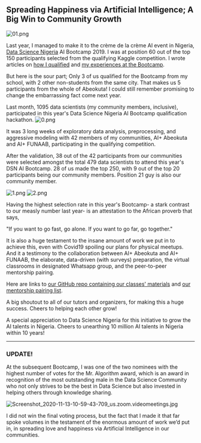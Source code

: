 ## Spreading Happiness via Artificial Intelligence; A Big Win to Community Growth


![01.png](https://cdn.hashnode.com/res/hashnode/image/upload/v1602773466342/It3KRGGa_.png)

Last year, I managed to make it to the crème de la crème AI event in Nigeria,  [Data Science Nigeria](https://twitter.com/DataScienceNIG)  AI Bootcamp 2019. I was at position 60 out of the top 150 participants selected from the qualifying Kaggle competition. I wrote articles on  [how I qualified](https://steventure.hashnode.dev/how-i-qualified-for-datasciencenigeria-2019-artificial-intelligence-bootcamp) and  [my experiences at the Bootcamp](https://steventure.hashnode.dev/datasciencenigeria-artificial-intelligence-bootcamp-2019-reviews-and-reflections).

But here is the sour part; Only 3 of us qualified for the Bootcamp from my school, with 2 other non-students from the same city. That makes us 5 participants from the whole of Abeokuta! I could still remember promising to change the embarrassing fact come next year.

Last month, 1095 data scientists (my community members, inclusive), participated in this year's Data Science Nigeria AI Bootcamp qualification hackathon.
![0.png](https://cdn.hashnode.com/res/hashnode/image/upload/v1602773148359/wUm39gw5p.png)

It was 3 long weeks of exploratory data analysis, preprocessing, and aggressive modeling with 42 members of my communities, AI+ Abeokuta and AI+ FUNAAB, participating in the qualifying competition.

After the validation, 38 out of the 42 participants from our communities were selected amongst the total 479 data scientists to attend this year's DSN AI Bootcamp. 28 of us made the top 250, with 9 out of the top 20 participants being our community members. Position 21 guy is also our community member.

![1.png](https://cdn.hashnode.com/res/hashnode/image/upload/v1602773122292/8kzzZOPcj.png)
![2.png](https://cdn.hashnode.com/res/hashnode/image/upload/v1602773132410/GmoATcE4g.png)

Having the highest selection rate in this year's Bootcamp- a stark contrast to our measly number last year- is an attestation to the African proverb that says, 


> 
"If you want to go fast, go alone. If you want to go far, go together."

It is also a huge testament to the insane amount of work we put in to achieve this, even with Covid19 spoiling our plans for physical meetups. And it a testimony to the collaboration between AI+ Abeokuta and AI+ FUNAAB, the elaborate, data-driven (with surveys) preparation, the virtual classrooms in designated Whatsapp group, and the peer-to-peer mentorship pairing.

Here are links to  [our GitHub repo containing our classes' materials](https://github.com/DSN-AIplus-Abeokuta/Pre-Bootcamp_Tutorials) and  [our mentorship pairing list](https://docs.google.com/spreadsheets/d/1g2kjjw2ritrlpM0X9jB502YjFnPPpCHwWK0hHz7lKC0/edit?usp=sharing).

A big shoutout to all of our tutors and organizers, for making this a huge success. Cheers to helping each other grow!

A special appreciation to Data Science Nigeria for this initiative to grow the AI talents in Nigeria. Cheers to unearthing 10 million AI talents in Nigeria within 10 years!

***************************************************************

### UPDATE!

At the subsequent Bootcamp, I was one of the two nominees with the highest number of votes for the Mr. Algorithm award, which is an award in recognition of the most outstanding male in the Data Science Community who not only strives to be the best in Data Science but also invested in helping others through knowledge sharing.

![Screenshot_2020-11-13-10-59-43-709_us.zoom.videomeetings.jpg](https://cdn.hashnode.com/res/hashnode/image/upload/v1609231443082/1vz450iFk.jpeg)

I did not win the final voting process, but the fact that I made it that far spoke volumes in the testament of the enormous amount of work we’d put in, in spreading love and happiness via Artificial Intelligence in our communities.